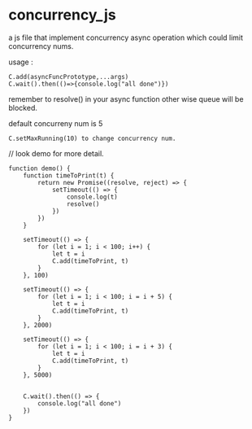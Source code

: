 # concurrency_js
a js file that implement concurrency async operation which could limit concurrency nums.

usage :
```
C.add(asyncFuncPrototype,...args)
C.wait().then(()=>{console.log("all done")})
```
remember to resolve() in your async function other wise queue will be blocked.

default concurreny num is 5
```
C.setMaxRunning(10) to change concurrency num.
```

// look demo  for more detail.

```
function demo() {
    function timeToPrint(t) {
        return new Promise((resolve, reject) => {
            setTimeout(() => {
                console.log(t)
                resolve()
            })
        })
    }

    setTimeout(() => {
        for (let i = 1; i < 100; i++) {
            let t = i
            C.add(timeToPrint, t)
        }
    }, 100)

    setTimeout(() => {
        for (let i = 1; i < 100; i = i + 5) {
            let t = i
            C.add(timeToPrint, t)
        }
    }, 2000)

    setTimeout(() => {
        for (let i = 1; i < 100; i = i + 3) {
            let t = i
            C.add(timeToPrint, t)
        }
    }, 5000)


    C.wait().then(() => {
        console.log("all done")
    })
}
```
